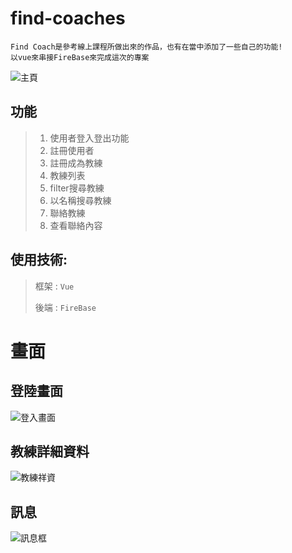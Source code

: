 # find-coaches

```
Find Coach是參考線上課程所做出來的作品，也有在當中添加了一些自己的功能!
以vue來串接FireBase來完成這次的專案
```
![主頁](https://user-images.githubusercontent.com/90257304/137955200-bfa77670-2fd1-4457-8970-24e0727c8320.png)


## 功能
> 1. 使用者登入登出功能
> 2. 註冊使用者
> 3. 註冊成為教練
> 3. 教練列表
> 4. filter搜尋教練
> 4. 以名稱搜尋教練
> 5. 聯絡教練
> 5. 查看聯絡內容

## 使用技術:

> 框架 : `Vue`
> 
> 後端 : `FireBase`

# 畫面

## 登陸畫面
![登入畫面](https://user-images.githubusercontent.com/90257304/137955737-352f5abd-814d-40e0-97c8-581f951d6637.png)



## 教練詳細資料
![教練祥資](https://user-images.githubusercontent.com/90257304/138038311-f08619f1-a185-47df-b73c-0a6acb78c6d3.png)

## 訊息
![訊息框](https://user-images.githubusercontent.com/90257304/138038517-d9270740-6a9a-46f5-9c34-314577ba46f3.png)

